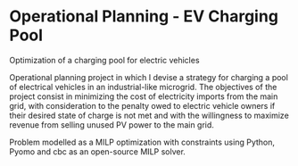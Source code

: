 # Operational Planning - EV Charging Pool
Optimization of a charging pool for electric vehicles


Operational planning project in which I devise a strategy for charging a pool of electrical vehicles in an industrial-like microgrid.
The objectives of the project consist in minimizing the cost of electricity imports from the main grid, with consideration to the penalty owed to electric vehicle owners if their desired state of charge is not met and with the willingness to maximize revenue from selling unused PV power to the main grid. 

Problem modelled as a MILP optimization with constraints using Python, Pyomo and cbc as an open-source MILP solver.
